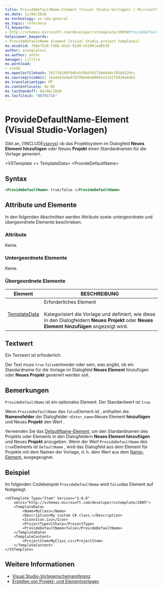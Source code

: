 ```yaml
---
title: ProvideDefaultName-Element (Visual Studio-Vorlagen) | Microsoft Docs
ms.date: 11/04/2016
ms.technology: vs-ide-general
ms.topic: reference
f1_keywords:
- http://schemas.microsoft.com/developer/vstemplate/2005#ProvideDefaultName
helpviewer_keywords:
- ProvideDefaultName element [Visual Studio project templates]
ms.assetid: 7b0e7b20-fd6b-42e2-81d0-e5100cea0528
author: acangialosi
ms.author: anthc
manager: jillfra
ms.workload:
- vssdk
ms.openlocfilehash: 192716198f605a5f6b4f62730e84dcf83b4229cc
ms.sourcegitcommit: 16a4a5da4a4fd795b46a0869ca2152f2d36e6db2
ms.translationtype: MT
ms.contentlocale: de-DE
ms.lasthandoff: 04/06/2020
ms.locfileid: "80701716"
---
```

# <a name="providedefaultname-element-visual-studio-templates"></a>ProvideDefaultName-Element (Visual Studio-Vorlagen)
Gibt an, [!INCLUDE[vsprvs](../code-quality/includes/vsprvs_md.md)] ob das Projektsystem im Dialogfeld **Neues Element hinzufügen** oder Neues **Projekt** einen Standardnamen für die Vorlage generiert.

 \<VSTemplate \<> TemplateData> \<ProvideDefaultName>

## <a name="syntax"></a>Syntax

```xml
<ProvideDefaultName> true/false </ProvideDefaultName>
```

## <a name="attributes-and-elements"></a>Attribute und Elemente
 In den folgenden Abschnitten werden Attribute sowie untergeordnete und übergeordnete Elemente beschrieben.

### <a name="attributes"></a>Attribute
 Keine.

### <a name="child-elements"></a>Untergeordnete Elemente
 Keine.

### <a name="parent-elements"></a>Übergeordnete Elemente

|Element|BESCHREIBUNG|
|-------------|-----------------|
|[TemplateData](../extensibility/templatedata-element-visual-studio-templates.md)|Erforderliches Element<br /><br /> Kategorisiert die Vorlage und definiert, wie diese in den Dialogfeldern **Neues Projekt** oder **Neues Element hinzufügen** angezeigt wird.|

## <a name="text-value"></a>Textwert
 Ein Textwert ist erforderlich.

 Der Text muss `true` `false`entweder oder sein, was angibt, ob ein Standardname für die Vorlage im Dialogfeld **Neues Element** hinzufügen oder **Neues Projekt** generiert werden soll.

## <a name="remarks"></a>Bemerkungen
 `ProvideDefaultName` ist ein optionales Element. Der Standardwert ist `true`.

 Wenn `ProvideDefaultName` das `false`Element ist , enthalten die **Namensfelder** der Dialogfelder `<Enter_name>`Neues Element **hinzufügen** und Neues **Projekt** den Wert .

 Verwenden Sie das [DefaultName-Element,](../extensibility/defaultname-element-visual-studio-templates.md) um den Standardnamen des Projekts oder Elements in den Dialogfeldern **Neues Element hinzufügen** und Neues **Projekt** anzugeben. Wenn der Wert `ProvideDefaultName` des `true`Elements ist `DefaultName` , wird das Dialogfeld aus dem Element für Projekte mit dem Namen der Vorlage, d. h. dem Wert aus dem [Name-Element,](../extensibility/name-element-visual-studio-templates.md) ausgegeugnet.

## <a name="example"></a>Beispiel
 Im folgenden Codebeispiel `ProvideDefaultName` wird `false`das Element auf festgelegt.

```
<VSTemplate Type="Item" Version="3.0.0"
    xmlns="http://schemas.microsoft.com/developer/vstemplate/2005">
    <TemplateData>
        <Name>MyClass</Name>
        <Description>My custom C# class.</Description>
        <Icon>Icon.ico</Icon>
        <ProjectType>CSharp</ProjectType>
        <ProvideDefaultName>false</ProvideDefaultName>
    </TemplateData>
    <TemplateContent>
        <ProjectItem>MyClass.cs</ProjectItem>
    </TemplateContent>
</VSTemplate>
```

## <a name="see-also"></a>Weitere Informationen
- [Visual Studio-Vorlagenschemareferenz](../extensibility/visual-studio-template-schema-reference.md)
- [Erstellen von Projekt- und Elementvorlagen](../ide/creating-project-and-item-templates.md)
